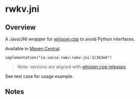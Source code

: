 # rwkv.jni

## Overview

A Java/JNI wrapper for [whisper.cpp](https://github.com/ggerganov/whisper.cpp) to avoid Python interfaces.

Available in [Maven Central](https://mvnrepository.com/artifact/io.vacco.whisper).

```
implementation("io.vacco.rwkv:rwkv-jni:1c363e6")
```

> Note: versions are aligned with [whisper.cpp releases](https://github.com/ggerganov/whisper.cpp/releases)

See test case for usage example.

## Notes
